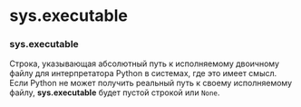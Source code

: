 # sys.executable

### sys.executable

Строка, указывающая абсолютный путь к исполняемому двоичному файлу для интерпретатора Python в системах, где это имеет смысл. Если Python не может получить реальный путь к своему исполняемому файлу, **sys.executable** будет пустой строкой или `None`.

